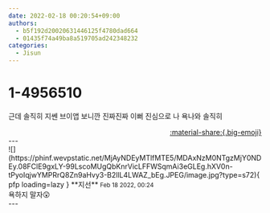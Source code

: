 ```yaml
---
date: 2022-02-18 00:20:54+09:00
authors:
  - b5f192d20020631446125f4780dad664
  - 01435f74a49ba8a519705ad242348232
categories:
  - Jisun
---
```


# 1-4956510

<div class="post-container" markdown="1">
<div class="content-container md-sidebar__scrollwrap" markdown="1">

근데 솔직히 지쎈 브이앱 보니깐 진짜진짜 이뻐 진심으로 나 욕나와 솔직히

</div>
</div>

<div style="text-align: right;" markdown="1">
<a href="https://weverse.io/fromis9/fanpost/1-4956510" style="text-align: right;">:material-share:{.big-emoji}</a>
</div>
---

<div class="comments-container md-sidebar__scrollwrap" markdown="1">
<div class="comment" markdown="1">
<div class='id-container' markdown="1">
![](https://phinf.wevpstatic.net/MjAyNDEyMTlfMTE5/MDAxNzM0NTgzMjY0NDEy.08FClE9gxLY-99LscoMUgQbKnrVicLFFWSqmAi3eGLEg.hXV0n-tPyoIqjwYMPRrQ8Zn9aHvy3-B2llL4LWAZ_bEg.JPEG/image.jpg?type=s72){ pfp loading=lazy }
**<span class="artist">지선</span>** <small>Feb 18 2022, 00:24</small><br>
</div>
<div class='comment-body' markdown="1">
욕하지 말자😲
</div>
</div>
</div>
---
